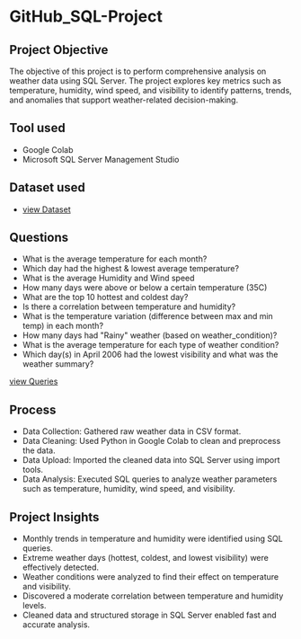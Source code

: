 # GitHub_SQL-Project
## Project Objective
The objective of this project is to perform comprehensive analysis on weather data using SQL Server. The project explores key metrics such as temperature, humidity, wind speed, and visibility to identify patterns, trends, and anomalies that support weather-related decision-making.

## Tool used
- Google Colab
- Microsoft SQL Server Management Studio

## Dataset used
- <a href="https://github.com/gomathimurthi199930/GitHub_SQL-Project/blob/main/WeatherHistory.csv"> view Dataset</a>

## Questions
- What is the average temperature for each month?
- Which day had the highest & lowest average temperature?
- What is the average Humidity and Wind speed
- How many days were above or below a certain temperature (35C)
- What are the top 10 hottest and coldest day?
- Is there a correlation between temperature and humidity?
- What is the temperature variation (difference between max and min temp) in each month?
- How many days had "Rainy" weather (based on weather_condition)?
- What is the average temperature for each type of weather condition?
- Which day(s) in April 2006 had the lowest visibility and what was the weather summary?

 <a href="https://github.com/gomathimurthi199930/GitHub_SQL-Project/blob/main/SQL_Queries.sql"> view Queries</a>
 
## Process
- Data Collection: Gathered raw weather data in CSV format.
- Data Cleaning: Used Python in Google Colab to clean and preprocess the data.
- Data Upload: Imported the cleaned data into SQL Server using import tools.
- Data Analysis: Executed SQL queries to analyze weather parameters such as temperature, humidity, wind speed, and visibility.

## Project Insights
- Monthly trends in temperature and humidity were identified using SQL queries.
- Extreme weather days (hottest, coldest, and lowest visibility) were effectively detected.
- Weather conditions were analyzed to find their effect on temperature and visibility.
- Discovered a moderate correlation between temperature and humidity levels.
- Cleaned data and structured storage in SQL Server enabled fast and accurate analysis.



